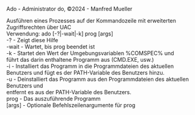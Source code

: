 Ado - Administrator do, ©2024 - Manfred Mueller  
  
Ausführen eines Prozesses auf der Kommandozeile mit erweiterten Zugriffsrechten über UAC  
Verwendung: ado [-?|-wait|-k] prog [args]  
-?      - Zeigt diese Hilfe  
-wait   - Wartet, bis prog beendet ist  
-k      - Startet den Wert der Umgebungsvariablen %COMSPEC% und  
          führt das darin enthaltene Programm aus (CMD.EXE, usw.)  
-i      - Installiert das Programm in die Programmdateien des aktuellen Benutzers und 
          fügt es der PATH-Variable des Benutzers hinzu.  
-u      - Deinstalliert das Programm aus den Programmdateien des aktuellen Benutzers und  
          entfernt es aus der PATH-Variable des Benutzers.  
prog    - Das auszuführende Programm  
[args]  - Optionale Befehlszeilenargumente für prog  

